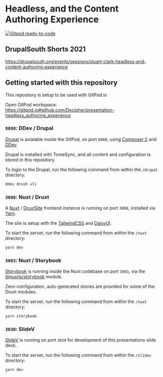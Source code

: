 # Headless, and the Content Authoring Experience

[![Gitpod ready-to-code](https://img.shields.io/badge/Gitpod-ready--to--code-908a85?logo=gitpod)](https://gitpod.io/#https://github.com/Decipher/presentation-headless_authoring_experience)



## DrupalSouth Shorts 2021

https://drupalsouth.org/events/sessions/stuart-clark-headless-and-content-authoring-experience


## Getting started with this repository

This repository is setup to be used with GitPod.io

Open GitPod workspace: https://gitpod.io#github.com/Decipher/presentation-headless_authoring_experience


### `8080`: DDev / Drupal

[Drupal](https://drupal.org) is avialable inside the GitPod, on port `8080`, using [Composer 2](https://getcomposer.org/) and [DDev](https://ddev.readthedocs.io/).

Drupal is installed with TomeSync, and all content and configuration is stored in this repository.

To login to the Drupal, run the following command from within the `/drupal` directory:

```sh
ddev drush uli
```

### `3000`: Nuxt / Druxt

A [Nuxt](https://nuxtjs.org) / [DruxtSite](https://site.druxtjs.org) frontend instance is running on port `3000`, installed via [Yarn](https://yarnpkg.com/).

The site is setup with the [TailwindCSS](https://tailwindcss.com/) and [DaisyUI](https://daisyui.com/).

To start the server, run the following command from within the `/nuxt` directory:

```sh
yarn dev
```


### `3003`: Nuxt / Storybook

[Storybook](https://storybook.js.org/) is running inside the Nuxt codebase on port `3003`, via the [@nuxtjs/storybook](https://storybook.nuxtjs.org/) module.

Zero-configuration, auto-generated stories are provided for some of the Druxt modules.

To start the server, run the following command from within the `/nuxt` directory:

```sh
yarn storybook
```

### `3030`: SlideV

[SlideV](https://sli.dev) is running on port `3030` for development of this presentations slide deck.

To start the server, run the following command from within the `/slidev` directory:

```sh
yarn dev
```
